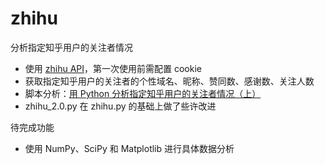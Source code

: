 # zhihu

分析指定知乎用户的关注者情况
* 使用 [zhihu API](https://github.com/syaning/zhihuapi-py)，第一次使用前需配置 cookie
* 获取指定知乎用户的关注者的个性域名、昵称、赞同数、感谢数、关注人数
* 脚本分析：[用 Python 分析指定知乎用户的关注者情况（上）](https://ipreacher.github.io/2017/zhihu/)
* zhihu_2.0.py 在 zhihu.py 的基础上做了些许改进

待完成功能
* 使用 NumPy、SciPy 和 Matplotlib 进行具体数据分析